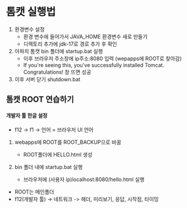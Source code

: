 # 톰캣 실행법

1. 환경변수 설정
    - 환경 변수에 들어가서 JAVA_HOME 환경변수 새로 만들기
    - 디렉토리 추가에 jdk-17로 경로 추가 후 확인
2. 아파치 톰캣 bin 폴더에 startup.bat 실행
    - 이후 브라우저 주소창에 ip주소:8080 입력 (wepapps에 ROOT로 찾아감)
    - If you're seeing this, you've successfully installed Tomcat. Congratulations! 창 뜨면 성공
3. 이후 서버 닫기 shutdown.bat

## 톰캣 ROOT 연습하기
#### 개발자 툴 한글 설정
- f12 -> f1 -> 언어 = 브라우저 UI 언어

1. webapps에 ROOT를 ROOT_BACKUP으로 바꿈
    - ROOT폴더에 HELLO.html 생성

2. bin 폴더 내에 startup.bat 실행
    - 브라우저에 (사용자 ip)localhost:8080/hello.html 실행
- ROOT는 메인폴더
- f12(개발자 툴) -> 네트워크 -> 헤더, 미리보기, 응답, 시작점, 타이밍